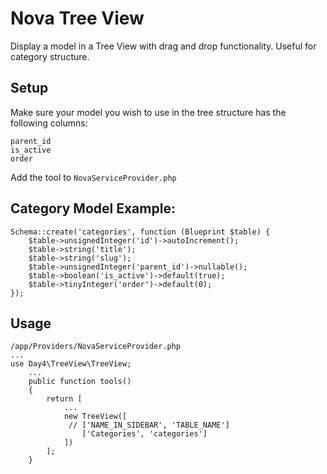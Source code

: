 # Nova Tree View

Display a model in a Tree View with drag and drop functionality.
Useful for category structure.

## Setup

Make sure your model you wish to use in the tree structure has the following columns:
```
parent_id
is_active
order
```

Add the tool to `NovaServiceProvider.php`


## Category Model Example:

```
Schema::create('categories', function (Blueprint $table) {
    $table->unsignedInteger('id')->autoIncrement();
    $table->string('title');
    $table->string('slug');
    $table->unsignedInteger('parent_id')->nullable();
    $table->boolean('is_active')->default(true);
    $table->tinyInteger('order')->default(0);
});
```

## Usage

```
/app/Providers/NovaServiceProvider.php
...
use Day4\TreeView\TreeView;
    ...
    public function tools()
    {
        return [
            ...
            new TreeView([
             // ['NAME_IN_SIDEBAR', 'TABLE_NAME']
                ['Categories', 'categories']
            ])
        ];
    }
```
